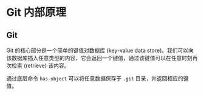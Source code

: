 # Git 内部原理



## Git

Git 的核心部分是一个简单的键值对数据库 (key-value data store)。我们可以向该数据库插入任意类型的内容，它会返回一个键值，通过该键值可以在任意时刻再次检索 (retrieve) 该内容。

通过底层命令 `has-object` 可以将任意数据保存于 `.git` 目录，并返回相应的键值。

